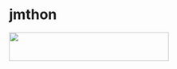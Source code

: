 # jmthon

<p align="left"><a href="https://heroku.com/deploy?template=https://github.com/elking30/mus1"> <img src="https://img.shields.io/badge/Deploy%20To%20Heroku-purple?style=for-the-badge&logo=heroku" width="320" height="58.45"/></a></p>

